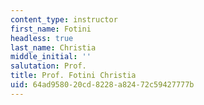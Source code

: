```yaml
---
content_type: instructor
first_name: Fotini
headless: true
last_name: Christia
middle_initial: ''
salutation: Prof.
title: Prof. Fotini Christia
uid: 64ad9580-20cd-8228-a824-72c59427777b
---
```

